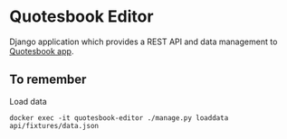 # Quotesbook Editor

Django application which provides a REST API and data management to [Quotesbook app](https://play.google.com/store/apps/details?id=com.medic.quotesbook).

## To remember

Load data

```
docker exec -it quotesbook-editor ./manage.py loaddata api/fixtures/data.json
```
